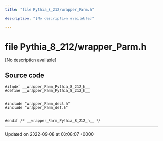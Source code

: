 ```yaml
---
title: "file Pythia_8_212/wrapper_Parm.h"

description: "[No description available]"

---
```


# file Pythia_8_212/wrapper_Parm.h

[No description available]




## Source code

```
#ifndef __wrapper_Parm_Pythia_8_212_h__
#define __wrapper_Parm_Pythia_8_212_h__


#include "wrapper_Parm_decl.h"
#include "wrapper_Parm_def.h"


#endif /* __wrapper_Parm_Pythia_8_212_h__ */
```


-------------------------------

Updated on 2022-09-08 at 03:08:07 +0000
